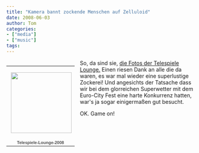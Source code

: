 ```yaml
---
title: "Kamera bannt zockende Menschen auf Zelluloid"
date: 2008-06-03
author: Tom
categories:
- ["media"]
- ["music"]
tags:
---
```

<table style="width: 194px;float:left;padding-right:8px">
<tr>
<td style="background: transparent url('http://picasaweb.google.com/f/img/transparent_album_background.gif') no-repeat scroll left center; height: 194px; -moz-background-clip: -moz-initial; -moz-background-origin: -moz-initial; -moz-background-inline-policy: -moz-initial" align="center"><a href="http://picasaweb.google.com/thomas.w.werner/TelespieleLounge2008?authkey=cVs21qA1yxE"><img src="http://lh5.ggpht.com/thomas.w.werner/SERoYgAjM1E/AAAAAAAACeY/uYwco-a6v28/s160-c/TelespieleLounge2008.jpg" style="margin: 1px 0pt 0pt 4px" height="160" width="160" /></a></td>
</tr>
<tr>
<td style="text-align: center; font-family: arial,sans-serif; font-size: 11px"><a href="http://picasaweb.google.com/thomas.w.werner/TelespieleLounge2008?authkey=cVs21qA1yxE" style="color: #4d4d4d; font-weight: bold; text-decoration: none">Telespiele<wbr></wbr>-Lounge-20<wbr></wbr>08</a></td>
</tr>
</table>
So, da sind sie, <a href="http://picasaweb.google.com/thomas.w.werner/TelespieleLounge2008?authkey=cVs21qA1yxE">die Fotos der Telespiele Lounge.</a>
Einen riesen Dank an alle die da waren, es war mal wieder eine superlustige Zockerei! Und angesichts der Tatsache dass wir bei dem glorreichen Superwetter mit dem Euro-City Fest eine harte Konkurrenz hatten, war's ja sogar einigermaßen gut besucht.

OK. Game on!